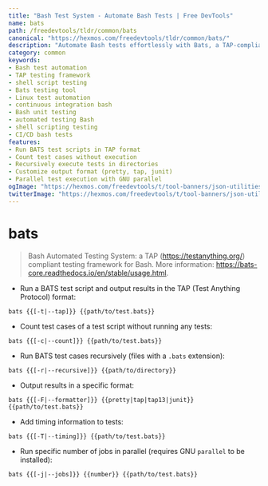 ```yaml
---
title: "Bash Test System - Automate Bash Tests | Free DevTools"
name: bats
path: /freedevtools/tldr/common/bats
canonical: "https://hexmos.com/freedevtools/tldr/common/bats/"
description: "Automate Bash tests effortlessly with Bats, a TAP-compliant framework. Enhance testing efficiency and streamline your shell scripting workflows. Free online tool, no registration required."
category: common
keywords:
- Bash test automation
- TAP testing framework
- shell script testing
- Bats testing tool
- Linux test automation
- continuous integration bash
- Bash unit testing
- automated testing Bash
- shell scripting testing
- CI/CD bash tests
features:
- Run BATS test scripts in TAP format
- Count test cases without execution
- Recursively execute tests in directories
- Customize output format (pretty, tap, junit)
- Parallel test execution with GNU parallel
ogImage: "https://hexmos.com/freedevtools/t/tool-banners/json-utilities-banner.png"
twitterImage: "https://hexmos.com/freedevtools/t/tool-banners/json-utilities-banner.png"
---
```


# bats

> Bash Automated Testing System: a TAP (<https://testanything.org/>) compliant testing framework for Bash.
> More information: <https://bats-core.readthedocs.io/en/stable/usage.html>.

- Run a BATS test script and output results in the TAP (Test Anything Protocol) format:

`bats {{[-t|--tap]}} {{path/to/test.bats}}`

- Count test cases of a test script without running any tests:

`bats {{[-c|--count]}} {{path/to/test.bats}}`

- Run BATS test cases recursively (files with a `.bats` extension):

`bats {{[-r|--recursive]}} {{path/to/directory}}`

- Output results in a specific format:

`bats {{[-F|--formatter]}} {{pretty|tap|tap13|junit}} {{path/to/test.bats}}`

- Add timing information to tests:

`bats {{[-T|--timing]}} {{path/to/test.bats}}`

- Run specific number of jobs in parallel (requires GNU `parallel` to be installed):

`bats {{[-j|--jobs]}} {{number}} {{path/to/test.bats}}`
